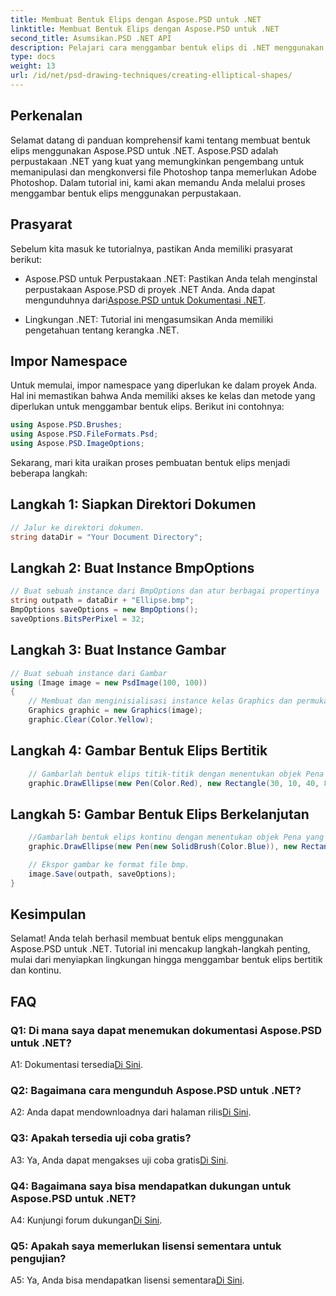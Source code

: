 ```yaml
---
title: Membuat Bentuk Elips dengan Aspose.PSD untuk .NET
linktitle: Membuat Bentuk Elips dengan Aspose.PSD untuk .NET
second_title: Asumsikan.PSD .NET API
description: Pelajari cara menggambar bentuk elips di .NET menggunakan Aspose.PSD. Panduan langkah demi langkah dengan contoh kode. Buat grafik yang menakjubkan dengan mudah.
type: docs
weight: 13
url: /id/net/psd-drawing-techniques/creating-elliptical-shapes/
---
```

## Perkenalan

Selamat datang di panduan komprehensif kami tentang membuat bentuk elips menggunakan Aspose.PSD untuk .NET. Aspose.PSD adalah perpustakaan .NET yang kuat yang memungkinkan pengembang untuk memanipulasi dan mengkonversi file Photoshop tanpa memerlukan Adobe Photoshop. Dalam tutorial ini, kami akan memandu Anda melalui proses menggambar bentuk elips menggunakan perpustakaan.

## Prasyarat

Sebelum kita masuk ke tutorialnya, pastikan Anda memiliki prasyarat berikut:

- Aspose.PSD untuk Perpustakaan .NET: Pastikan Anda telah menginstal perpustakaan Aspose.PSD di proyek .NET Anda. Anda dapat mengunduhnya dari[Aspose.PSD untuk Dokumentasi .NET](https://reference.aspose.com/psd/net/).

- Lingkungan .NET: Tutorial ini mengasumsikan Anda memiliki pengetahuan tentang kerangka .NET.

## Impor Namespace

Untuk memulai, impor namespace yang diperlukan ke dalam proyek Anda. Hal ini memastikan bahwa Anda memiliki akses ke kelas dan metode yang diperlukan untuk menggambar bentuk elips. Berikut ini contohnya:

```csharp
using Aspose.PSD.Brushes;
using Aspose.PSD.FileFormats.Psd;
using Aspose.PSD.ImageOptions;
```

Sekarang, mari kita uraikan proses pembuatan bentuk elips menjadi beberapa langkah:

## Langkah 1: Siapkan Direktori Dokumen

```csharp
// Jalur ke direktori dokumen.
string dataDir = "Your Document Directory";
```

## Langkah 2: Buat Instance BmpOptions

```csharp
// Buat sebuah instance dari BmpOptions dan atur berbagai propertinya
string outpath = dataDir + "Ellipse.bmp";
BmpOptions saveOptions = new BmpOptions();
saveOptions.BitsPerPixel = 32;
```

## Langkah 3: Buat Instance Gambar

```csharp
// Buat sebuah instance dari Gambar
using (Image image = new PsdImage(100, 100))
{
    // Membuat dan menginisialisasi instance kelas Graphics dan permukaan Clear Graphics
    Graphics graphic = new Graphics(image);
    graphic.Clear(Color.Yellow);
```

## Langkah 4: Gambar Bentuk Elips Bertitik

```csharp
    // Gambarlah bentuk elips titik-titik dengan menentukan objek Pena yang berwarna merah dan persegi panjang di sekelilingnya
    graphic.DrawEllipse(new Pen(Color.Red), new Rectangle(30, 10, 40, 80));
```

## Langkah 5: Gambar Bentuk Elips Berkelanjutan

```csharp
    //Gambarlah bentuk elips kontinu dengan menentukan objek Pena yang memiliki kuas padat dengan warna biru dan Persegi Panjang di sekelilingnya
    graphic.DrawEllipse(new Pen(new SolidBrush(Color.Blue)), new Rectangle(10, 30, 80, 40));

    // Ekspor gambar ke format file bmp.
    image.Save(outpath, saveOptions);
}
```

## Kesimpulan

Selamat! Anda telah berhasil membuat bentuk elips menggunakan Aspose.PSD untuk .NET. Tutorial ini mencakup langkah-langkah penting, mulai dari menyiapkan lingkungan hingga menggambar bentuk elips bertitik dan kontinu.

## FAQ

### Q1: Di mana saya dapat menemukan dokumentasi Aspose.PSD untuk .NET?

 A1: Dokumentasi tersedia[Di Sini](https://reference.aspose.com/psd/net/).

### Q2: Bagaimana cara mengunduh Aspose.PSD untuk .NET?

 A2: Anda dapat mendownloadnya dari halaman rilis[Di Sini](https://releases.aspose.com/psd/net/).

### Q3: Apakah tersedia uji coba gratis?

 A3: Ya, Anda dapat mengakses uji coba gratis[Di Sini](https://releases.aspose.com/).

### Q4: Bagaimana saya bisa mendapatkan dukungan untuk Aspose.PSD untuk .NET?

 A4: Kunjungi forum dukungan[Di Sini](https://forum.aspose.com/c/psd/34).

### Q5: Apakah saya memerlukan lisensi sementara untuk pengujian?

 A5: Ya, Anda bisa mendapatkan lisensi sementara[Di Sini](https://purchase.aspose.com/temporary-license/).